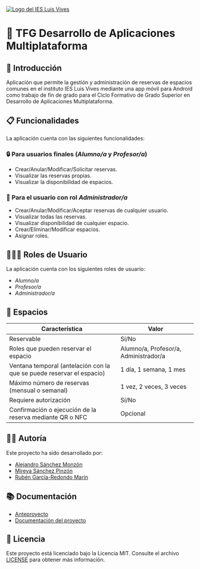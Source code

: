[![Logo del IES Luis Vives](https://iesluisvives.es/Design/Themes/IESluisvivies/Images/logo.png)](https://iesluisvives.es/)

# 📱 TFG Desarrollo de Aplicaciones Multiplataforma

## 🚀 Introducción

Aplicación que permite la gestión y administración de reservas de espacios comunes en el instituto IES Luis Vives mediante una app móvil para Android como trabajo de fin de grado para el Ciclo Formativo de Grado Superior en Desarrollo de Aplicaciones Multiplataforma.

## 📋 Funcionalidades

La aplicación cuenta con las siguientes funcionalidades:

### 🔒 Para usuarios finales (*Alumno/a* y *Profesor/a*)

- Crear/Anular/Modificar/Solicitar reservas.
- Visualizar las reservas propias.
- Visualizar la disponibilidad de espacios.

### 🔑 Para el usuario con rol *Administrador/a*

- Crear/Anular/Modificar/Aceptar reservas de cualquier usuario.
- Visualizar todas las reservas.
- Visualizar disponibilidad de cualquier espacio.
- Crear/Eliminar/Modificar espacios.
- Asignar roles.

## 🧑‍🤝‍🧑 Roles de Usuario

La aplicación cuenta con los siguientes roles de usuario:

- *Alumno/a*
- *Profesor/a*
- *Administrador/a*

## 🏢 Espacios

| Característica | Valor |
| --- | --- |
| Reservable | Sí/No |
| Roles que pueden reservar el espacio | Alumno/a, Profesor/a, Administrador/a |
| Ventana temporal (antelación con la que se puede reservar el espacio) | 1 día, 1 semana, 1 mes |
| Máximo número de reservas (mensual o semanal) | 1 vez, 2 veces, 3 veces |
| Requiere autorización | Sí/No |
| Confirmación o ejecución de la reserva mediante QR o NFC | Opcional |

## 👨‍💻 Autoría

Este proyecto ha sido desarrollado por:

- [Alejandro Sánchez Monzón](https://github.com/AlejandroSanchezMonzon)
- [Mireya Sánchez Pinzón](https://github.com/Mireyasanche)
- [Rubén García-Redondo Marín](https://github.com/RuyMi)

## 📚 Documentación

- [Anteproyecto]()
- [Documentación del proyecto]()


## 📄 Licencia

Este proyecto está licenciado bajo la Licencia MIT. Consulte el archivo [LICENSE](LICENSE) para obtener más información.
